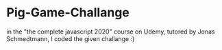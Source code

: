 # Pig-Game-Challange
in the "the complete javascript 2020" course on Udemy, tutored by Jonas Schmedtmann, I coded the given challange :)
